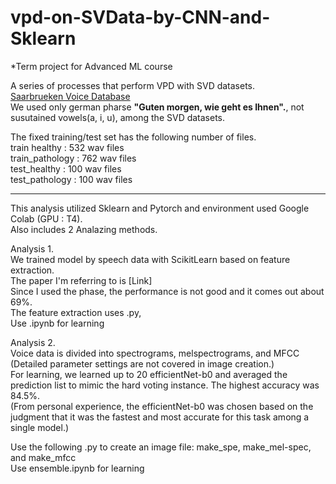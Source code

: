 # vpd-on-SVData-by-CNN-and-Sklearn
*Term project for Advanced ML course   

A series of processes that perform VPD with SVD datasets.    
[Saarbrueken Voice Database](https://stimmdb.coli.uni-saarland.de/help_en.php4)    
We used only german pharse **"Guten morgen, wie geht es Ihnen".**, not susutained vowels(a, i, u), among the SVD datasets.   

The fixed training/test set has the following number of files.   
train healthy   : 532 wav files    
train_pathology : 762 wav files    
test_healthy    : 100 wav files     
test_pathology  : 100 wav files   

-----------------------------------------------------------------------------------------------------



This analysis utilized Sklearn and Pytorch and environment used Google Colab (GPU : T4).   
Also includes 2 Analazing methods.   

Analysis 1.   
We trained model by speech data with ScikitLearn based on feature extraction.   
The paper I'm referring to is [Link]      
Since I used the phase, the performance is not good and it comes out about 69%.   
The feature extraction uses .py,   
Use .ipynb for learning   
   
Analysis 2.   
Voice data is divided into spectrograms, melspectrograms, and MFCC   
(Detailed parameter settings are not covered in image creation.)   
For learning, we learned up to 20 efficientNet-b0 and averaged the prediction list to mimic the hard voting instance. The highest accuracy was 84.5%.   
(From personal experience, the efficientNet-b0 was chosen based on the judgment that it was the fastest and most accurate for this task among a single model.)   

Use the following .py to create an image file: make_spe, make_mel-spec, and make_mfcc      
Use ensemble.ipynb for learning   


